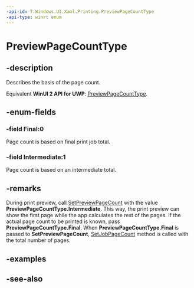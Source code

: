 ```yaml
---
-api-id: T:Windows.UI.Xaml.Printing.PreviewPageCountType
-api-type: winrt enum
---
```


<!-- Enumeration syntax
public enum Windows.UI.Xaml.Printing.PreviewPageCountType : int
-->

# PreviewPageCountType

## -description
Describes the basis of the page count.

Equivalent **WinUI 2 API for UWP**: [PreviewPageCountType](/windows/winui/api/microsoft.ui.xaml.printing.previewpagecounttype).

## -enum-fields
### -field Final:0
Page count is based on final print job total.

### -field Intermediate:1
Page count is based on an intermediate total.


## -remarks
During print preview, call [SetPreviewPageCount](printdocument_setpreviewpagecount_804693784.md) with the value **PreviewPageCountType.Intermediate**. This way, the print preview can show the first page while the app calculates the rest of the pages. If the actual page count to be printed is known, pass **PreviewPageCountType.Final**. When **PreviewPageCountType.Final** is passed to **SetPreviewPageCount**, [SetJobPageCount](/previous-versions/jj553558(v=vs.85)) method is called with the total number of pages.

## -examples

## -see-also
